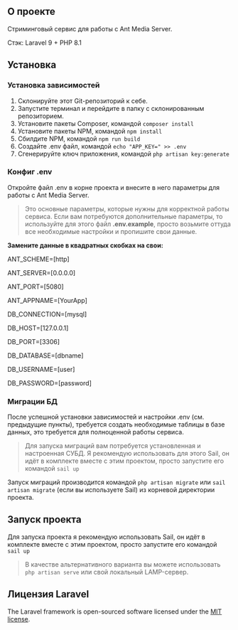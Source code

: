 ## О проекте

Стриминговый сервис для работы с Ant Media Server. 

Стэк: Laravel 9 + PHP 8.1

## Установка

### Установка зависимостей

1. Склонируйте этот Git-репозиторий к себе.
2. Запустите терминал и перейдите в папку с склонированным репозиторием.
3. Установите пакеты Composer, командой `composer install`
4. Установите пакеты NPM, командой `npm install`
5. Сбилдите NPM, командой `npm run build`
6. Создайте .env файл, командой `echo "APP_KEY=" >> .env`
7. Сгенерируйте ключ приложения, командой `php artisan key:generate`

### Конфиг .env

Откройте файл .env в корне проекта и внесите в него параметры для работы с Ant Media Server.

> Это основные параметры, которые нужны для корректной работы сервиса. Если вам потребуются дополнительные параметры, то используйте для этого файл **.env.example**, просто возьмите оттуда все необходимые настройки и пропишите свои данные.

**Замените данные в квадратных скобках на свои:**

ANT_SCHEME=[http]

ANT_SERVER=[0.0.0.0]

ANT_PORT=[5080]

ANT_APPNAME=[YourApp]

DB_CONNECTION=[mysql]

DB_HOST=[127.0.0.1]

DB_PORT=[3306]

DB_DATABASE=[dbname]

DB_USERNAME=[user]

DB_PASSWORD=[password]

### Миграции БД

После успешной установки зависимостей и настройки .env (см. предыдущие пункты), требуется создать необходимые таблицы в базе данных, это требуется для полноценной работы сервиса.

> Для запуска миграций вам потребуется установленная и настроенная СУБД. Я рекомендую использовать для этого Sail, он идёт в комплекте вместе с этим проектом, просто запустите его командой `sail up`

Запуск миграций производится командой `php artisan migrate` или `sail artisan migrate` (если вы используете Sail) из корневой директории проекта.

## Запуск проекта

Для запуска проекта я рекомендую использовать Sail, он идёт в комплекте вместе с этим проектом, просто запустите его командой `sail up`

> В качестве альтернативного варианта вы можете использовать `php artisan serve` или свой локальный LAMP-сервер.

## Лицензия Laravel

The Laravel framework is open-sourced software licensed under the [MIT license](https://opensource.org/licenses/MIT).
